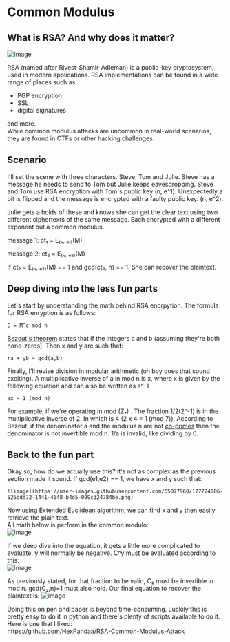 # Common Modulus

## What is RSA? And why does it matter?
![image](https://user-images.githubusercontent.com/65077960/127724300-1ef305ce-40a8-45ae-96d2-607146a92eee.png)

RSA (named after Rivest-Shamir-Adleman) is a public-key cryptosystem, used in modern applications. RSA implementations can be found in a wide range of places such as:
* PGP encryption
* SSL
* digital signatures  

and more.   
While common modulus attacks are uncommon in real-world scenarios, they are found in CTFs or other hacking challenges.

## Scenario
I'll set the scene with three characters. Steve, Tom and Julie. Steve has a message he needs to send to Tom but Julie keeps eavesdropping.
Steve and Tom use RSA encryption with Tom's public key (n, e^1). Unexpectedly a bit is flipped and the message is encrypted with a faulty public key. (n, e^2).  

Julie gets a holds of these and knows she can get the clear text using two different ciphertexts of the same message. Each encrypted with a different exponent but a common modulus.

message 1:
  ct₁ = E₍ₙ, ₑ₁₎(M)

message 2:
  ct₂ = E₍ₙ, ₑ₂₎(M)

If ct₂ = E₍ₙ, ₑ₂₎(M) == 1 and gcd(ct₂, n) == 1. She can recover the plaintext.  

## Deep diving into the less fun parts

Let's start by understanding the math behind RSA encrpytion. The formula for RSA enryption is as follows:
```
C = M^c mod n
```
[Bezout's theorem](https://en.wikipedia.org/wiki/B%C3%A9zout%27s_theorem) states that if the integers a and b (assuming they're both none-zeros). Then x and y are such that:  

```
ra + yb = gcd(a,b)
```
Finally, I'll revise division in modular arithmetic (oh boy does that sound exciting). A multiplicative inverse of a in mod n is x, where x is given by the following equation and can also be written as a^-1
```
ax = 1 (mod n)
```
For example, if we're operating in mod (Z₇) . The fraction 1/2(2^-1) is in the multiplicative inverse of 2. In which is 4 (2 x 4 = 1 (mod 7)). 
According to Bezout, if the denominator a and the modulus n are not [co-primes](https://byjus.com/maths/co-prime-numbers/) then the denominator is not invertible mod n. 1/a is invalid, like dividing by 0.

## Back to the fun part
Okay so, how do we actually use this? it's not as complex as the previous section made it sound.
If gcd(e1,e2) == 1, we have x and y such that: 
```
![image](https://user-images.githubusercontent.com/65077960/127724886-526ddd72-1441-4648-b4d5-099c324784be.png)
```
Now using [Extended Euclidean algorithm](https://brilliant.org/wiki/extended-euclidean-algorithm/), we can find x and y then easily retrieve the plain text.  
All math below is perform in the common modulo:  
![image](https://user-images.githubusercontent.com/65077960/127724918-d56bb1fa-0815-4300-99ca-20cfe9258973.png)

If we deep dive into the equation, it gets a little more complicated to evaluate, y will normally be negative. C^y must be evaluated according to this:  
![image](https://user-images.githubusercontent.com/65077960/127724945-9bb2e129-6fe3-46d9-b7c7-5e131275a769.png)

As previously stated, for that fraction to be valid, C₂ must be invertible in mod n. gcd(C₂,n)=1 must also hold. Our final equation to recover the plaintext is:
![image](https://user-images.githubusercontent.com/65077960/127725028-0d62be20-d1b5-48a7-9e14-d41c2af79a79.png)

Doing this on pen and paper is beyond time-consuming. Luckily this is pretty easy to do it in python and there's plenty of scripts available to do it. 
Here is one that I liked:  
https://github.com/HexPandaa/RSA-Common-Modulus-Attack
 



